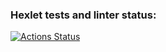 ### Hexlet tests and linter status:
[![Actions Status](https://github.com/sol-un/frontend-project-lvl4/workflows/hexlet-check/badge.svg)](https://github.com/sol-un/frontend-project-lvl4/actions)